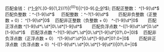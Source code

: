 匹配金钱： (^[1-9]([0-9]+)?(\.[0-9]{1,2})?$)|(^(0){1}$)|(^[0-9]\.[0-9]([0-9])?$);
匹配正整数： ^[1-9]\d*$　 　 
匹配负整数 ：^-[1-9]\d*$ 　 
匹配整数 ：^-?[1-9]\d*$　　 
匹配非负整数（正整数 + 0）： ^[1-9]\d*|0$　 
匹配非正整数（负整数 + 0） ^-[1-9]\d*|0$　　 
匹配正浮点数 ^[1-9]\d*\.\d*|0\.\d*[1-9]\d*$　　 
匹配负浮点数 ^-([1-9]\d*\.\d*|0\.\d*[1-9]\d*)$　 
匹配浮点数 ^-?([1-9]\d*\.\d*|0\.\d*[1-9]\d*|0?\.0+|0)$　 
匹配非负浮点数（正浮点数 + 0） ^[1-9]\d*\.\d*|0\.\d*[1-9]\d*|0?\.0+|0$　　 
匹配非正浮点数（负浮点数 + 0）^(-([1-9]\d*\.\d*|0\.\d*[1-9]\d*))|0?\.0+|0$　　
